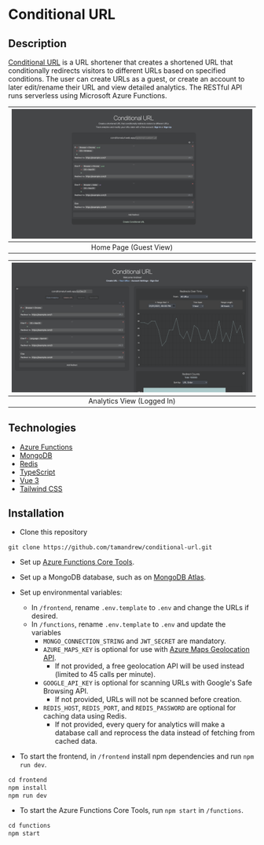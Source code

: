 # Conditional URL

## Description
[Conditional URL](https://conditionalurl.web.app) is a URL shortener that creates a shortened URL that conditionally redirects visitors to different URLs based on specified conditions. The user can create URLs as a guest, or create an account to later edit/rename their URL and view detailed analytics. The RESTful API runs serverless using Microsoft Azure Functions.

| ![Home Page](demo.png) | 
|:--:| 
| Home Page (Guest View) |

| ![Analytics View](analytics.png) | 
|:--:| 
| Analytics View (Logged In)|


## Technologies
- [Azure Functions](https://azure.microsoft.com/en-us/products/functions/)
- [MongoDB](https://www.mongodb.com/)
- [Redis](https://redis.com/redis-enterprise-cloud/overview/)
- [TypeScript](https://www.typescriptlang.org/download)
- [Vue 3](https://v3.vuejs.org/guide/introduction.html)
- [Tailwind CSS](https://tailwindcss.com/docs/guides/create-react-app)

## Installation
- Clone this repository 
```
git clone https://github.com/tamandrew/conditional-url.git
```
- Set up [Azure Functions Core Tools](https://docs.microsoft.com/en-us/azure/azure-functions/functions-run-local?tabs=windows%2Ccsharp%2Cbash). 
- Set up a MongoDB database, such as on [MongoDB Atlas](https://www.mongodb.com/atlas/database).
- Set up environmental variables:
    - In `/frontend`, rename `.env.template` to `.env` and change the URLs if desired.
    - In `/functions`, rename `.env.template` to `.env` and update the variables
        - `MONGO_CONNECTION_STRING` and `JWT_SECRET` are mandatory.
        - `AZURE_MAPS_KEY` is optional for use with [Azure Maps Geolocation API](https://learn.microsoft.com/en-us/azure/azure-maps/azure-maps-authentication#shared-key-authentication).
            - If not provided, a free geolocation API will be used instead (limited to 45 calls per minute).
        - `GOOGLE_API_KEY` is optional for scanning URLs with Google's Safe Browsing API. 
            - If not provided, URLs will not be scanned before creation.
        - `REDIS_HOST`, `REDIS_PORT`, and `REDIS_PASSWORD` are optional for caching data using Redis.
            - If not provided, every query for analytics will make a database call and reprocess the data instead of fetching from cached data.

- To start the frontend, in `/frontend` install npm dependencies and run `npm run dev`.
```
cd frontend
npm install
npm run dev
```
- To start the Azure Functions Core Tools, run `npm start` in `/functions`.
```
cd functions
npm start
```
